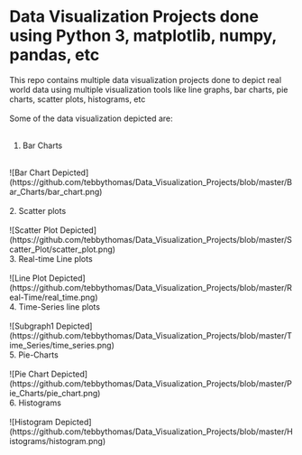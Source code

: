 # Data Visualization Projects done using Python 3, matplotlib, numpy, pandas, etc

This repo contains multiple data visualization projects done to depict real
world data using multiple visualization tools like line graphs, bar charts, pie
charts, scatter plots, histograms, etc
<br />
<br />
Some of the data visualization depicted are:
<br />
<br />
1. Bar Charts
<br />
![Bar Chart Depicted](https://github.com/tebbythomas/Data_Visualization_Projects/blob/master/Bar_Charts/bar_chart.png)
<br />
<br />
2. Scatter plots
<br />
<br />
![Scatter Plot Depicted](https://github.com/tebbythomas/Data_Visualization_Projects/blob/master/Scatter_Plot/scatter_plot.png)
<br />
3. Real-time Line plots
<br />
<br />
![Line Plot Depicted](https://github.com/tebbythomas/Data_Visualization_Projects/blob/master/Real-Time/real_time.png)
<br />
4. Time-Series line plots
<br />
<br />
![Subgraph1 Depicted](https://github.com/tebbythomas/Data_Visualization_Projects/blob/master/Time_Series/time_series.png)
<br />
5. Pie-Charts
<br />
<br />
![Pie Chart Depicted](https://github.com/tebbythomas/Data_Visualization_Projects/blob/master/Pie_Charts/pie_chart.png)
<br />
6. Histograms
<br />
<br />
![Histogram Depicted](https://github.com/tebbythomas/Data_Visualization_Projects/blob/master/Histograms/histogram.png)
<br />

